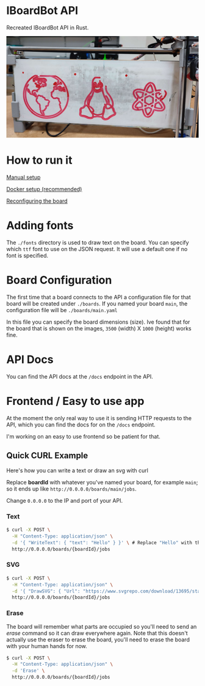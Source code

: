 # IBoardBot API

Recreated IBoardBot API in Rust.

![board with globe, linux tux and atom drawn](./images/img0.jpg)

# How to run it

[Manual setup](./docs/Setup-Manual.md)

[Docker setup (recommended)](./docs/Setup-Docker.md)

[Reconfiguring the board](./docs/Flash-Arduino.md)

# Adding fonts

The `./fonts` directory is used to draw text on the board. You can specify which `ttf` font to use on the JSON request. It will use a default one if no font is specified.

# Board Configuration

The first time that a board connects to the API a configuration file for that board will be created under `./boards`. If you named your board `main`, the configuration file will be `./boards/main.yaml`

In this file you can specify the board dimensions (size). Ive found that for the board that is shown on the images, `3500` (width) X `1000` (height) works fine.

# API Docs

You can find the API docs at the `/docs` endpoint in the API.

# Frontend / Easy to use app

At the moment the only real way to use it is sending HTTP requests to the API, which you can find the docs for on the `/docs` endpoint.

I'm working on an easy to use frontend so be patient for that.

## Quick CURL Example

Here's how you can write a text or draw an svg with curl

Replace **boardId** with whatever you've named your board, for example `main`; so it ends up like `http://0.0.0.0/boards/main/jobs`.

Change `0.0.0.0` to the IP and port of your API.

### Text

```sh
$ curl -X POST \
  -H "Content-Type: application/json" \
  -d '{ "WriteText": { "text": "Hello" } }' \ # Replace "Hello" with the text that you want to draw
  http://0.0.0.0/boards/{boardId}/jobs
```

### SVG

```sh
$ curl -X POST \
  -H "Content-Type: application/json" \
  -d '{ "DrawSVG": { "Url": "https://www.svgrepo.com/download/13695/star.svg" }' \
  http://0.0.0.0/boards/{boardId}/jobs
```

### Erase

The board will remember what parts are occupied so you'll need to send an _erase_ command so it can draw everywhere again. Note that this doesn't actually use the eraser to erase the board, you'll need to erase the board with your human hands for now.

```sh
$ curl -X POST \
  -H "Content-Type: application/json" \
  -d 'Erase' \
  http://0.0.0.0/boards/{boardId}/jobs
```


